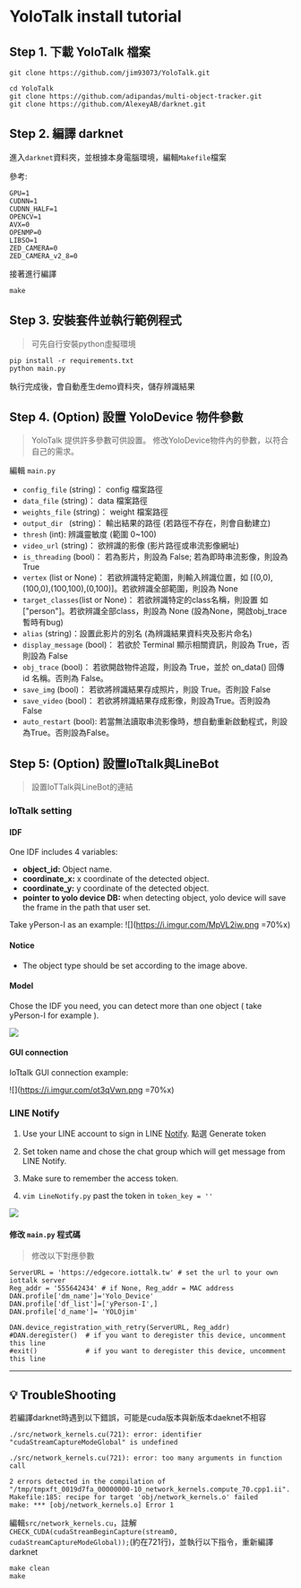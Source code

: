 # YoloTalk install tutorial


## Step 1. 下載 YoloTalk 檔案
```bash=
git clone https://github.com/jim93073/YoloTalk.git

cd YoloTalk
git clone https://github.com/adipandas/multi-object-tracker.git
git clone https://github.com/AlexeyAB/darknet.git
```

## Step 2. 編譯 darknet
進入```darknet```資料夾，並根據本身電腦環境，編輯```Makefile```檔案

參考:
```bash=
GPU=1
CUDNN=1
CUDNN_HALF=1
OPENCV=1
AVX=0
OPENMP=0
LIBSO=1
ZED_CAMERA=0
ZED_CAMERA_v2_8=0
```

接著進行編譯
```bash=
make
```




## Step 3. 安裝套件並執行範例程式
> 可先自行安裝python虛擬環境

```bash=
pip install -r requirements.txt
python main.py
```

執行完成後，會自動產生demo資料夾，儲存辨識結果


## Step 4. (Option) 設置 YoloDevice 物件參數
> YoloTalk 提供許多參數可供設置。
> 修改YoloDevice物件內的參數，以符合自己的需求。

編輯 ```main.py```

- ```config_file``` (string)： config 檔案路徑
- ```data_file``` (string)： data 檔案路徑
- ```weights_file``` (string)： weight 檔案路徑
- ```output_dir ``` (string)： 輸出結果的路徑 (若路徑不存在，則會自動建立)
- ```thresh``` (int): 辨識靈敏度 (範圍 0~100)
- ```video_url``` (string)： 欲辨識的影像 (影片路徑或串流影像網址)
- ```is_threading``` (bool)： 若為影片，則設為 False; 若為即時串流影像，則設為 True
- ```vertex``` (list or None)： 若欲辨識特定範圍，則輸入辨識位置，如 [(0,0),(100,0),(100,100),(0,100)]。若欲辨識全部範圍，則設為 None
- ```target_classes```(list or None)： 若欲辨識特定的class名稱，則設置 如 ["person"]。若欲辨識全部class，則設為 None (設為None，開啟obj_trace暫時有bug)
- ```alias``` (string)：設置此影片的別名 (為辨識結果資料夾及影片命名)
- ```display_message``` (bool)： 若欲於 Terminal 顯示相關資訊，則設為 True，否則設為 False
- ```obj_trace``` (bool)： 若欲開啟物件追蹤，則設為 True，並於 on_data() 回傳 id 名稱。否則為 False。
- ```save_img``` (bool)： 若欲將辨識結果存成照片，則設 True。否則設 False
- ```save_video``` (bool)： 若欲將辨識結果存成影像，則設為True。否則設為 False
- ```auto_restart``` (bool): 若當無法讀取串流影像時，想自動重新啟動程式，則設為True。否則設為False。

## Step 5: (Option) 設置IoTtalk與LineBot
> 設置IoTTalk與LineBot的連結

### IoTtalk setting

#### IDF
One IDF includes 4 variables:
- **object_id:** Object name.
- **coordinate_x:** x coordinate of the detected object.
- **coordinate_y:** y coordinate of the detected object.
- **pointer to yolo device DB:** when detecting object, yolo device will save the frame in the path that user set.

Take yPerson-I as an example:
![](https://i.imgur.com/MpVL2iw.png =70%x)

#### Notice
- The object type should be set according to the image above.

#### Model
Chose the IDF you need, you can detect more than one object ( take yPerson-I for example ).

![](https://i.imgur.com/3Px2k1N.png)

#### GUI connection
IoTtalk GUI connection example:

![](https://i.imgur.com/ot3qVwn.png =70%x)


### LINE Notify

1. Use your LINE account to sign in LINE [Notify](https://notify-bot.line.me/zh_TW/).
點選 Generate token

2. Set token name and chose the chat group which will get message from LINE Notify.
3. Make sure to remember the access token.
4. `vim LineNotify.py`
past the token in `token_key = ''`


![](https://i.imgur.com/m7UcJnS.png)

#### 修改 ```main.py``` 程式碼
>修改以下對應參數

```python=
ServerURL = 'https://edgecore.iottalk.tw' # set the url to your own iottalk server   
Reg_addr = '555642434' # if None, Reg_addr = MAC address
DAN.profile['dm_name']='Yolo_Device'
DAN.profile['df_list']=['yPerson-I',]
DAN.profile['d_name']= 'YOLOjim'

DAN.device_registration_with_retry(ServerURL, Reg_addr)
#DAN.deregister()  # if you want to deregister this device, uncomment this line
#exit()            # if you want to deregister this device, uncomment this line
```

--- 

## :bulb: TroubleShooting
若編譯darknet時遇到以下錯誤，可能是cuda版本與新版本daeknet不相容

```bash=
./src/network_kernels.cu(721): error: identifier "cudaStreamCaptureModeGlobal" is undefined

./src/network_kernels.cu(721): error: too many arguments in function call

2 errors detected in the compilation of "/tmp/tmpxft_0019d7fa_00000000-10_network_kernels.compute_70.cpp1.ii".
Makefile:185: recipe for target 'obj/network_kernels.o' failed
make: *** [obj/network_kernels.o] Error 1
```

編輯```src/network_kernels.cu```，註解```CHECK_CUDA(cudaStreamBeginCapture(stream0, cudaStreamCaptureModeGlobal));```(約在721行)，並執行以下指令，重新編譯 darknet

```bash=
make clean
make
```
